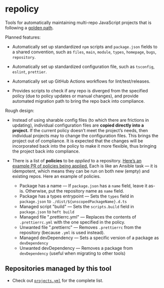 # repolicy

Tools for automatically maintaining multi-repo JavaScript projects that is following a [golden path](https://engineering.atspotify.com/2020/08/how-we-use-golden-paths-to-solve-fragmentation-in-our-software-ecosystem/).

Planned features:

- Automatically set up standardized `npm` scripts and `package.json` fields to a shared convention, such as `files`, `main`, `module`, `types`, `homepage`, `bugs`, `repository`.

- Automatically set up standardized configuration file, such as `tsconfig`, `eslint`, `prettier`.

- Automatically set up GitHub Actions workflows for lint/test/releases.

- Provides scripts to check if any repo is diverged from the specified policy (due to policy updates or manual changes), and provide automated migration path to bring the repo back into compliance.

Rough design:

- Instead of using sharable config files (to which there are frictions in updating), individual configuration files are **copied directly into a project.** If the current policy doesn’t meet the project’s needs, then individual projects may to change the configuration files. This brings the project out of compliance. It is expected that the changes will be incorporated back into the policy to make it more flexible, thus bringing the project back into compliance.

- There is a list of **policies** to be _applied_ to a repository. [Here’s an example PR of policies being applied.](https://github.com/dtinth/minitracer/pull/3) Each is like an Ansible task — it is idempotent, which means they can be run on both new (empty) and existing repos. Here an example of policies.

  - Package has a name — If `package.json` has a `name` field, leave it as-is. Otherwise, put the repository name as `name` field.
  - Package has a types entrypoint — Sets the `types` field in `package.json` to `./dist/${unscopedPackageName}.d.ts`
  - Managed script "build" — Sets the `scripts.build` field in `package.json` to `heft build`
  - Managed file ".prettierrc.yml" — Replaces the contents of `.prettierrc.yml` with the one specified in the policy.
  - Unwanted file ".prettierrc" — Removes `.prettierrc` from the repository (because `.yml` is used instead).
  - Managed devDependency — Sets a specific version of a package as `devDependency`
  - Unwanted devDependency — Removes a package from `devDependency` (useful when migrating to other tools)

## Repositories managed by this tool

- Check out [`projects.yml`](projects.yml) for the complete list.
